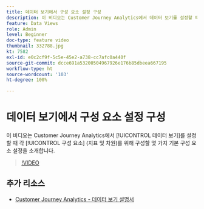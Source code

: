 ```yaml
---
title: 데이터 보기에서 구성 요소 설정 구성
description: 이 비디오는 Customer Journey Analytics에서 데이터 보기를 설정할 때 각 구성 요소(지표 및 차원)를 위해 구성할 몇 가지 기본 구성 요소 설정을 소개합니다.
feature: Data Views
role: Admin
level: Beginner
doc-type: feature video
thumbnail: 332788.jpg
kt: 7582
exl-id: e0c2cf9f-5c5e-45e2-a738-cc7afc0a440f
source-git-commit: dcce691a53200504967926e176b85dbeea667195
workflow-type: ht
source-wordcount: '103'
ht-degree: 100%

---
```


# 데이터 보기에서 구성 요소 설정 구성

이 비디오는 Customer Journey Analytics에서 [!UICONTROL 데이터 보기]를 설정할 때 각 [!UICONTROL 구성 요소] (지표 및 차원)를 위해 구성할 몇 가지 기본 구성 요소 설정을 소개합니다.

>[!VIDEO](https://video.tv.adobe.com/v/332788/?quality=12&learn=on)

## 추가 리소스

* [Customer Journey Analytics - 데이터 보기 설명서](https://experienceleague.adobe.com/docs/analytics-platform/using/cja-dataviews/create-dataview.html)
